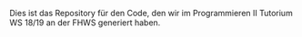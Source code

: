 Dies ist das Repository für den Code, den wir im Programmieren II Tutorium  WS 18/19 an der FHWS generiert haben.
 